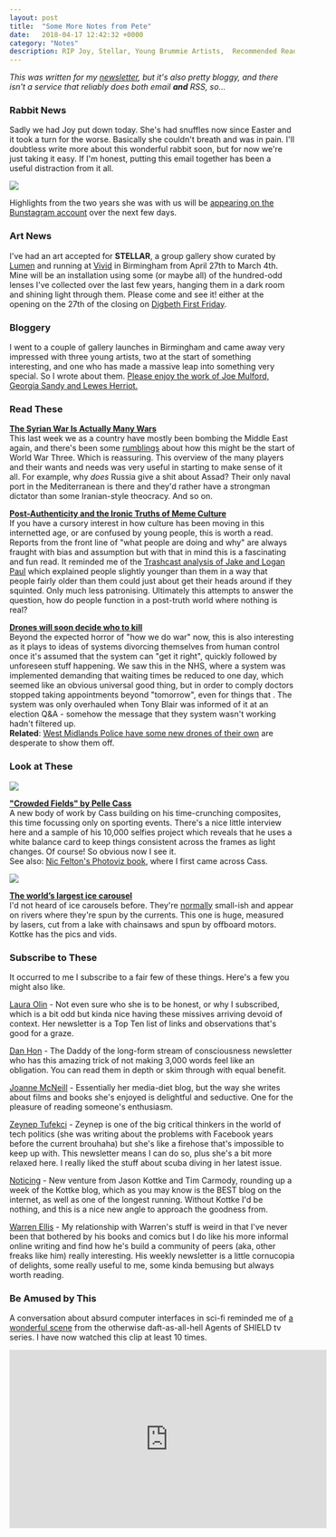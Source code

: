 ```yaml
---
layout: post
title:  "Some More Notes from Pete"
date:   2018-04-17 12:42:32 +0000
category: "Notes"
description: RIP Joy, Stellar, Young Brummie Artists,  Recommended Reading, Newsletters of Note, Holotable On.
---
```


*This was written for my [newsletter](http://tinyletter.com/peteashton), but it's also pretty bloggy, and there isn't a service that reliably does both email __and__ RSS, so...*

### Rabbit News

Sadly we had Joy put down today. She's had snuffles now since Easter and it took a turn for the worse. Basically she couldn't breath and was in pain. I'll doubtless write more about this wonderful rabbit soon, but for now we're just taking it easy.  If I'm honest, putting this email together has been a useful distraction from it all. 

![](http://peteashton.com/images/joy.jpg)

Highlights from the two years she was with us will be [appearing on the Bunstagram account](https://www.instagram.com/bunminster/) over the next few days.

### Art News

I've had an art accepted for **STELLAR**, a group gallery show curated by [Lumen](https://www.lumenstudios.co.uk) and running at [Vivid](http://www.vividprojects.org.uk) in Birmingham from April 27th to March 4th. Mine will be an installation using some (or maybe all) of the hundred-odd lenses I've collected over the last few years, hanging them in a dark room and shining light through them. Please come and see it! either at the opening on the 27th of the closing on [Digbeth First Friday](https://digbethfirstfriday.com).

### Bloggery

I went to a couple of gallery launches in Birmingham and came away very impressed with three young artists, two at the start of something interesting, and one who has made a massive leap into something very special. So I wrote about them. [Please enjoy the work of Joe Mulford, Georgia Sandy and Lewes Herriot.](http://blog.peteashton.com/art/2018/04/10/three-artists/)

### Read These

**[The Syrian War Is Actually Many Wars](https://www.theatlantic.com/international/archive/2018/04/the-syrian-war-is-many-wars/557990/)**  
This last week we as a country have mostly been bombing the Middle East again, and there's been some [rumblings](https://www.theguardian.com/world/2018/apr/14/syria-crisis-danger-airstrikes-assad-battlefield) about how this might be the start of World War Three. Which is reassuring. This overview of the many players and their wants and needs was very useful in starting to make sense of it all. For example, why *does* Russia give a shit about Assad? Their only naval port in the Mediterranean is there and they'd rather have a strongman dictator than some Iranian-style theocracy. And so on. 

**[Post-Authenticity and the Ironic Truths of Meme Culture](https://medium.com/@hautepop/post-authenticity-and-the-real-truths-of-meme-culture-f98b24d645a0)**  
If you have a cursory interest in how culture has been moving in this internetted age, or are confused by young people, this is worth a read. Reports from the front line of "what people are doing and why" are always fraught with bias and assumption but with that in mind this is a fascinating and fun read. It reminded me of the [Trashcast analysis of Jake and Logan Paul](https://www.youtube.com/watch?v=8pzHpi4kE0w) which explained people slightly younger than them in a way that people fairly older than them could just about get their heads around if they squinted. Only much less patronising. Ultimately this attempts to answer the question, how do people function in a post-truth world where nothing is real?

**[Drones will soon decide who to kill](https://thenextweb.com/syndication/2018/04/16/drones-will-soon-decide-kill/)**  
Beyond the expected horror of "how we do war" now, this is also interesting as it plays to ideas of systems divorcing themselves from human control once it's assumed that the system can "get it right", quickly followed by unforeseen stuff happening. We saw this in the NHS, where a system was implemented demanding that waiting times be reduced to one day, which seemed like an obvious universal good thing, but in order to comply doctors stopped taking appointments beyond "tomorrow", even for things that . The system was only overhauled when Tony Blair was informed of it at an election Q&A - somehow the message that they system wasn't working hadn't filtered up.  
**Related**: [West Midlands Police have some new drones of their own](https://www.neighbourhoodalert.co.uk/da/215829) are desperate to show them off. 

### Look at These

![](http://peteashton.com/images/Cass14.jpg)

**["Crowded Fields" by Pelle Cass](https://www.booooooom.com/2018/04/11/crowded-fields-by-photographer-pelle-cass/)**  
A new body of work by Cass building on his time-crunching composites, this time focussing only on sporting events. There's a nice little interview here and a sample of his 10,000 selfies project which reveals that he uses a white balance card to keep things consistent across the frames as light changes. Of course! So obvious now I see it.  
See also: [Nic Felton's Photoviz book](http://feltron.com/PhotoViz.html), where I first came across Cass.

![](http://peteashton.com/images/PaulCyr.jpg)

**[The world’s largest ice carousel](https://kottke.org/18/04/the-worlds-largest-ice-carousel)**  
I'd not heard of ice carousels before. They're [normally](https://www.youtube.com/watch?v=_qlsX4xhZ_c) small-ish and appear on rivers where they're spun by the currents. This one is huge, measured by lasers, cut from a lake with chainsaws and spun by offboard motors. Kottke has the pics and vids. 

### Subscribe to These

It occurred to me I subscribe to a fair few of these things. Here's a few you might also like. 

[Laura Olin](https://www.lauraolin.com/newsletter/) - Not even sure who she is to be honest, or why I subscribed, which is a bit odd but kinda nice having these missives arriving devoid of context. Her newsletter is a Top Ten list of links and observations that's good for a graze.

[Dan Hon](https://tinyletter.com/danhon) - The Daddy of the long-form stream of consciousness newsletter who has this amazing trick of not making 3,000 words feel like an obligation. You can read them in depth or skim through with equal benefit.

[Joanne McNeill](https://tinyletter.com/jomc) - Essentially her media-diet blog, but the way she writes about films and books she's enjoyed is delightful and seductive. One for the pleasure of reading someone's enthusiasm.

[Zeynep Tufekci](https://tinyletter.com/zeynepnotes) - Zeynep is one of the big critical thinkers in the world of tech politics (she was writing about the problems with Facebook years before the current brouhaha) but she's like a firehose that's impossible to keep up with. This newsletter means I can do so, plus she's a bit more relaxed here. I really liked the stuff about scuba diving in her latest issue.

[Noticing](https://kottke.org/newsletter/) - New venture from Jason Kottke and Tim Carmody, rounding up a week of the Kottke blog, which as you may know is the BEST blog on the internet, as well as one of the longest running. Without Kottke I'd be nothing, and this is a nice new angle to approach the goodness from.

[Warren Ellis](http://orbitaloperations.com) - My relationship with Warren's stuff is weird in that I've never been that bothered by his books and comics but I do like his more informal online writing and find how he's build a community of peers (aka, other freaks like him) really interesting. His weekly newsletter is a little cornucopia of delights, some really useful to me, some kinda bemusing but always worth reading.

### Be Amused by This

A conversation about absurd computer interfaces in sci-fi reminded me of [a wonderful scene](https://youtu.be/SeiJ2jHyy7U) from the otherwise daft-as-all-hell Agents of SHIELD tv series. I have now watched this clip at least 10 times. 

<iframe width="560" height="315" src="https://www.youtube.com/embed/SeiJ2jHyy7U?rel=0" frameborder="0" allow="autoplay; encrypted-media" allowfullscreen></iframe>

